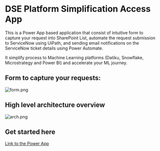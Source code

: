 # DSE Platform Simplification Access App

This is a Power App based application that consist of intuitive form to capture your request into SharePoint List, automate the request submission to ServiceNow using UiPath, and sending email notifications on the ServiceNow ticket details using Power Automate. 

It simplify process to  Machine Learning platforms (Datiku, Snowflake, Microstrategy and Power BI) and accelerate your ML journey.

## Form to capture your requests:
![form.png](https://github.com/PrezSeah/galleryres/raw/main/simplification-app\images\form.png)

## High level architecture overview
![arch.png](https://github.com/PrezSeah/galleryres/raw/main/simplification-app\images\arch.png)

## Get started here
[Link to the Power App](https://apps.powerapps.com/play/2a240bab-6460-41c1-8fbc-2820d938466d?tenantId=ff9c7474-421d-4957-8d47-c4b64dec87b5&source=portal&screenColor=rgba%280%2C+79%2C+159%2C+1%29&skipAppMetadata=true)